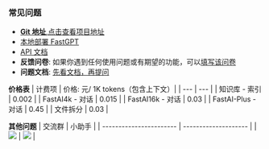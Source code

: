 ### 常见问题

- [**Git 地址**,点击查看项目地址](https://github.com/labring/FastGPT)
- [本地部署 FastGPT](https://doc.fastgpt.run/docs/installation)
- [API 文档](https://kjqvjse66l.feishu.cn/docx/DmLedTWtUoNGX8xui9ocdUEjnNh?pre_pathname=%2Fdrive%2Fhome%2F)
- **反馈问卷**: 如果你遇到任何使用问题或有期望的功能，可以[填写该问卷](https://www.wjx.cn/vm/rLIw1uD.aspx#)
- **问题文档**: [先看文档，再提问](https://kjqvjse66l.feishu.cn/docx/HtrgdT0pkonP4kxGx8qcu6XDnGh)

**价格表**
| 计费项 | 价格: 元/ 1K tokens（包含上下文）|
| --- | --- |
| 知识库 - 索引 | 0.002 |
| FastAI4k - 对话 | 0.015 |
| FastAI16k - 对话 | 0.03 |
| FastAI-Plus - 对话 | 0.45 |
| 文件拆分 | 0.03 |

**其他问题**
| 交流群 | 小助手 |
| ----------------------- | -------------------- |
| ![](https://otnvvf-imgs.oss.laf.run/wxqun300.jpg) | ![](https://otnvvf-imgs.oss.laf.run/wx300.jpg) |
